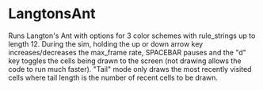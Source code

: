 LangtonsAnt
===========

Runs Langton's Ant with options for 3 color schemes with rule_strings up to length 12.
During the sim, holding the up or down arrow key increases/decreases the max_frame rate,
SPACEBAR pauses and the "d" key toggles the cells being drawn to the screen (not drawing
allows the code to run much faster). "Tail" mode only draws the most recently visited cells
where tail length is the number of recent cells to be drawn.

